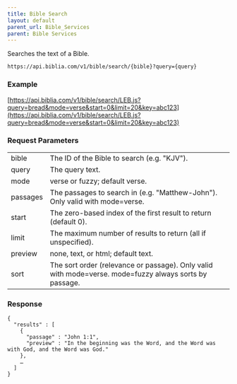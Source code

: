 ```yaml
---
title: Bible Search
layout: default
parent_url: Bible_Services
parent: Bible Services
---
```

Searches the text of a Bible.

    https://api.biblia.com/v1/bible/search/{bible}?query={query}

### Example

[https://api.biblia.com/v1/bible/search/LEB.js?query=bread&mode=verse&start=0&limit=20&key=abc123](https://api.biblia.com/v1/bible/search/LEB.js?query=bread&mode=verse&start=0&limit=20&key=abc123)

### Request Parameters

<table>
<tr><td> bible </td><td> The ID of the Bible to search (e.g. "KJV"). </td></tr>
<tr><td> query </td><td> The query text. </td></tr>
<tr><td> mode </td><td> verse or fuzzy; default verse. </td></tr>
<tr><td> passages </td><td> The passages to search in (e.g. "Matthew-John"). Only valid with mode=verse. </td></tr>
<tr><td> start </td><td> The zero-based index of the first result to return (default 0). </td></tr>
<tr><td> limit </td><td> The maximum number of results to return (all if unspecified). </td></tr>
<tr><td> preview </td><td> none, text, or html; default text. </td></tr>
<tr><td> sort </td><td> The sort order (relevance or passage). Only valid with mode=verse. mode=fuzzy always sorts by passage. </td></tr>
</table>

### Response

    {
      "results" : [
        {
          "passage" : "John 1:1",
          "preview" : "In the beginning was the Word, and the Word was with God, and the Word was God."
        },
        …
      ]
    }
